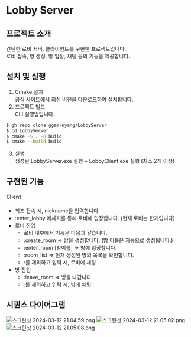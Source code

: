 # Lobby Server

## 프로젝트 소개
간단한 로비 서버, 클라이언트를 구현한 프로젝트입니다.  
로비 접속, 방 생성, 방 입장, 채팅 등의 기능을 제공합니다. 


## 설치 및 실행
1. Cmake 설치  
   [공식 사이트](https://cmake.org/download/)에서 최신 버전을 다운로드하여 설치합니다.
2. 프로젝트 빌드  
   CLI 실행법입니다.
```bash
$ gh repo clone ggam-nyang/LobbyServer
$ cd LobbyServer
$ cmake -S . -B build
$ cmake --build build
```

3. 실행  
   생성된 LobbyServer.exe 실행 + LobbyClient.exe 실행 (최소 2개 이상)

## 구현된 기능
#### Client
- 최초 접속 시, nickname을 입력합니다.
- :enter_lobby  메세지를 통해 로비에 입장합니다. (현재 로비는 한개입니다)
- 로비 진입
  - 로비 내부에서 기능은 다음과 같습니다.
  - :create_room => 방을 생성합니다. (방 이름은 자동으로 생성됩니다.)
  - :enter_room [방이름] => 방에 입장합니다.
  - :room_list => 현재 생성된 방의 목록을 확인합니다.
  - :를 제외하고 입력 시, 로비에 채팅
- 방 진입
  - :leave_room => 방을 나갑니다.
  - :를 제외하고 입력 시, 방에 채팅


## 시퀀스 다이어그램
![스크린샷 2024-03-12 21.04.59.png](..%2F..%2F..%2FDesktop%2F%EC%8A%A4%ED%81%AC%EB%A6%B0%EC%83%B7%202024-03-12%2021.04.59.png)
![스크린샷 2024-03-12 21.05.02.png](..%2F..%2F..%2FDesktop%2F%EC%8A%A4%ED%81%AC%EB%A6%B0%EC%83%B7%202024-03-12%2021.05.02.png)
![스크린샷 2024-03-12 21.05.08.png](..%2F..%2F..%2FDesktop%2F%EC%8A%A4%ED%81%AC%EB%A6%B0%EC%83%B7%202024-03-12%2021.05.08.png)